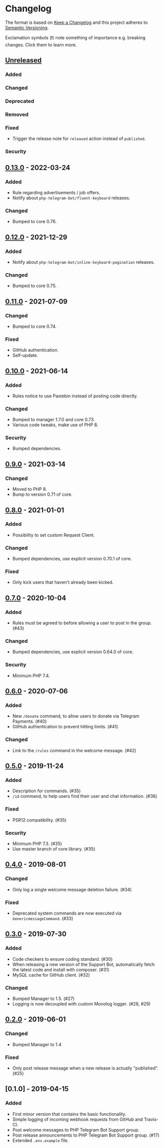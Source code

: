 # Changelog
The format is based on [Keep a Changelog](http://keepachangelog.com/) and this project adheres to [Semantic Versioning](http://semver.org/).

Exclamation symbols (:exclamation:) note something of importance e.g. breaking changes. Click them to learn more.

## [Unreleased]
### Added
### Changed
### Deprecated
### Removed
### Fixed
- Trigger the release note for `released` action instead of `published`.
### Security

## [0.13.0] - 2022-03-24
### Added
- Rule regarding advertisements / job offers.
- Notify about `php-telegram-bot/fluent-keyboard` releases.
### Changed
- Bumped to core 0.76.

## [0.12.0] - 2021-12-29
### Added
- Notify about `php-telegram-bot/inline-keyboard-pagination` releases.
### Changed
- Bumped to core 0.75.

## [0.11.0] - 2021-07-09
### Changed
- Bumped to core 0.74.
### Fixed
- GitHub authentication.
- Self-update.

## [0.10.0] - 2021-06-14
### Added
- Rules notice to use Pastebin instead of posting code directly.
### Changed
- Bumped to manager 1.7.0 and core 0.73.
- Various code tweaks, make use of PHP 8.
### Security
- Bumped dependencies.

## [0.9.0] - 2021-03-14
### Changed
- Moved to PHP 8.
- Bump to version 0.71 of core.

## [0.8.0] - 2021-01-01
### Added
- Possibility to set custom Request Client.
### Changed
- Bumped dependencies, use explicit version 0.70.1 of core.
### Fixed
- Only kick users that haven't already been kicked.

## [0.7.0] - 2020-10-04
### Added
- Rules must be agreed to before allowing a user to post in the group. (#43)
### Changed
- Bumped dependencies, use explicit version 0.64.0 of core.
### Security
- Minimum PHP 7.4.

## [0.6.0] - 2020-07-06
### Added
- New `/donate` command, to allow users to donate via Telegram Payments. (#40)
- GitHub authentication to prevent hitting limits. (#41)
### Changed
- Link to the `/rules` command in the welcome message. (#42)

## [0.5.0] - 2019-11-24
### Added
- Description for commands. (#35)
- `/id` command, to help users find their user and chat information. (#36)
### Fixed
- PSR12 compatibility. (#35)
### Security
- Minimum PHP 7.3. (#35)
- Use master branch of core library. (#35)

## [0.4.0] - 2019-08-01
### Changed
- Only log a single welcome message deletion failure. (#34)
### Fixed
- Deprecated system commands are now executed via `GenericmessageCommand`. (#33)

## [0.3.0] - 2019-07-30
### Added
- Code checkers to ensure coding standard. (#30)
- When releasing a new version of the Support Bot, automatically fetch the latest code and install with composer. (#31)
- MySQL cache for GitHub client. (#32)
### Changed
- Bumped Manager to 1.5. (#27)
- Logging is now decoupled with custom Monolog logger. (#28, #29)

## [0.2.0] - 2019-06-01
### Changed
- Bumped Manager to 1.4
### Fixed
- Only post release message when a new release is actually "published". (#25)

## [0.1.0] - 2019-04-15
### Added
- First minor version that contains the basic functionality.
- Simple logging of incoming webhook requests from GitHub and Travis-CI.
- Post welcome messages to PHP Telegram Bot Support group.
- Post release announcements to PHP Telegram Bot Support group. (#17)
- Extended `.env.example` file.

[Unreleased]: https://github.com/php-telegram-bot/support-bot/compare/master...develop
[0.13.0]: https://github.com/php-telegram-bot/support-bot/compare/0.12.0...0.13.0
[0.12.0]: https://github.com/php-telegram-bot/support-bot/compare/0.11.0...0.12.0
[0.11.0]: https://github.com/php-telegram-bot/support-bot/compare/0.10.0...0.11.0
[0.10.0]: https://github.com/php-telegram-bot/support-bot/compare/0.9.0...0.10.0
[0.9.0]: https://github.com/php-telegram-bot/support-bot/compare/0.8.0...0.9.0
[0.8.0]: https://github.com/php-telegram-bot/support-bot/compare/0.7.0...0.8.0
[0.7.0]: https://github.com/php-telegram-bot/support-bot/compare/0.6.0...0.7.0
[0.6.0]: https://github.com/php-telegram-bot/support-bot/compare/0.5.0...0.6.0
[0.5.0]: https://github.com/php-telegram-bot/support-bot/compare/0.4.0...0.5.0
[0.4.0]: https://github.com/php-telegram-bot/support-bot/compare/0.3.0...0.4.0
[0.3.0]: https://github.com/php-telegram-bot/support-bot/compare/0.2.0...0.3.0
[0.2.0]: https://github.com/php-telegram-bot/support-bot/compare/0.1.0...0.2.0
